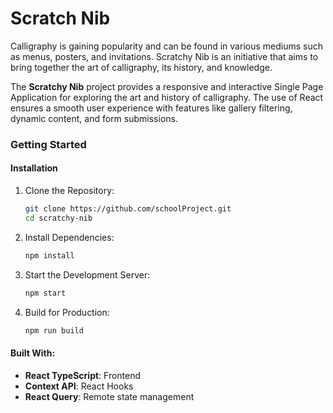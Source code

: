 # Scratch Nib

Calligraphy is gaining popularity and can be found in various mediums such as menus, posters, and invitations. Scratchy Nib is an initiative that aims to bring together the art of calligraphy, its history, and knowledge.

The **Scratchy Nib** project provides a responsive and interactive Single Page Application for exploring the art and history of calligraphy. The use of React ensures a smooth user experience with features like gallery filtering, dynamic content, and form submissions.  

### Getting Started

#### Installation
1. Clone the Repository:
   ```bash
   git clone https://github.com/schoolProject.git
   cd scratchy-nib
   ```

2. Install Dependencies:
   ```bash
   npm install
   ```

3. Start the Development Server:
   ```bash
   npm start
   ```

4. Build for Production:
   ```bash
   npm run build
   ```

#### Built With:
- **React TypeScript**: Frontend
- **Context API**: React Hooks
- **React Query**: Remote state management
 
